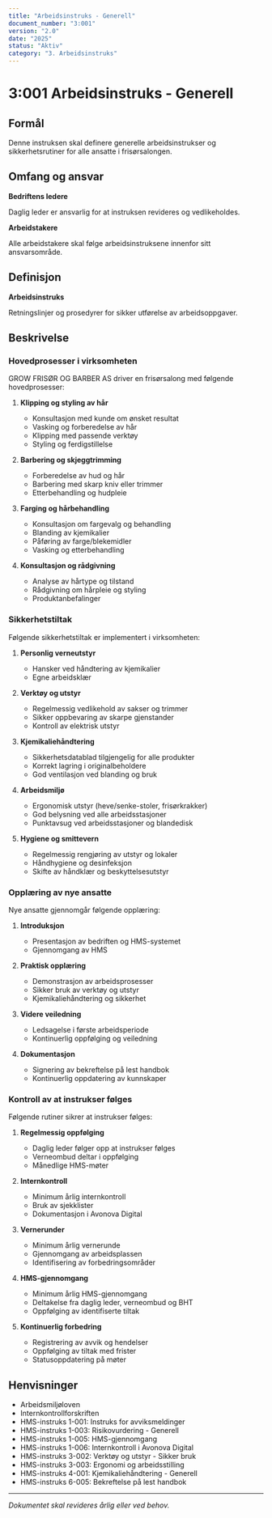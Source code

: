 ```yaml
---
title: "Arbeidsinstruks - Generell"
document_number: "3:001"
version: "2.0"
date: "2025"
status: "Aktiv"
category: "3. Arbeidsinstruks"
---
```


# 3:001 Arbeidsinstruks - Generell

## Formål

Denne instruksen skal definere generelle arbeidsinstrukser og sikkerhetsrutiner for alle ansatte i frisørsalongen.

## Omfang og ansvar

**Bedriftens ledere**

Daglig leder er ansvarlig for at instruksen revideres og vedlikeholdes.

**Arbeidstakere**

Alle arbeidstakere skal følge arbeidsinstruksene innenfor sitt ansvarsområde.

## Definisjon

**Arbeidsinstruks**

Retningslinjer og prosedyrer for sikker utførelse av arbeidsoppgaver.

## Beskrivelse

### Hovedprosesser i virksomheten

GROW FRISØR OG BARBER AS driver en frisørsalong med følgende hovedprosesser:

1. **Klipping og styling av hår**
   - Konsultasjon med kunde om ønsket resultat
   - Vasking og forberedelse av hår
   - Klipping med passende verktøy
   - Styling og ferdigstillelse

2. **Barbering og skjeggtrimming**
   - Forberedelse av hud og hår
   - Barbering med skarp kniv eller trimmer
   - Etterbehandling og hudpleie

3. **Farging og hårbehandling**
   - Konsultasjon om fargevalg og behandling
   - Blanding av kjemikalier
   - Påføring av farge/blekemidler
   - Vasking og etterbehandling

4. **Konsultasjon og rådgivning**
   - Analyse av hårtype og tilstand
   - Rådgivning om hårpleie og styling
   - Produktanbefalinger

### Sikkerhetstiltak

Følgende sikkerhetstiltak er implementert i virksomheten:

1. **Personlig verneutstyr**
   - Hansker ved håndtering av kjemikalier
   - Egne arbeidsklær

2. **Verktøy og utstyr**
   - Regelmessig vedlikehold av sakser og trimmer
   - Sikker oppbevaring av skarpe gjenstander
   - Kontroll av elektrisk utstyr

3. **Kjemikaliehåndtering**
   - Sikkerhetsdatablad tilgjengelig for alle produkter
   - Korrekt lagring i originalbeholdere
   - God ventilasjon ved blanding og bruk

4. **Arbeidsmiljø**
   - Ergonomisk utstyr (heve/senke-stoler, frisørkrakker)
   - God belysning ved alle arbeidsstasjoner
   - Punktavsug ved arbeidsstasjoner og blandedisk

5. **Hygiene og smittevern**
   - Regelmessig rengjøring av utstyr og lokaler
   - Håndhygiene og desinfeksjon
   - Skifte av håndklær og beskyttelsesutstyr

### Opplæring av nye ansatte

Nye ansatte gjennomgår følgende opplæring:

1. **Introduksjon**
   - Presentasjon av bedriften og HMS-systemet
   - Gjennomgang av HMS

2. **Praktisk opplæring**
   - Demonstrasjon av arbeidsprosesser
   - Sikker bruk av verktøy og utstyr
   - Kjemikaliehåndtering og sikkerhet

3. **Videre veiledning**
   - Ledsagelse i første arbeidsperiode
   - Kontinuerlig oppfølging og veiledning

4. **Dokumentasjon**
   - Signering av bekreftelse på lest handbok
   - Kontinuerlig oppdatering av kunnskaper

### Kontroll av at instrukser følges

Følgende rutiner sikrer at instrukser følges:

1. **Regelmessig oppfølging**
   - Daglig leder følger opp at instrukser følges
   - Verneombud deltar i oppfølging
   - Månedlige HMS-møter

2. **Internkontroll**
   - Minimum årlig internkontroll
   - Bruk av sjekklister
   - Dokumentasjon i Avonova Digital

3. **Vernerunder**
   - Minimum årlig vernerunde
   - Gjennomgang av arbeidsplassen
   - Identifisering av forbedringsområder

4. **HMS-gjennomgang**
   - Minimum årlig HMS-gjennomgang
   - Deltakelse fra daglig leder, verneombud og BHT
   - Oppfølging av identifiserte tiltak

5. **Kontinuerlig forbedring**
   - Registrering av avvik og hendelser
   - Oppfølging av tiltak med frister
   - Statusoppdatering på møter

## Henvisninger

- Arbeidsmiljøloven
- Internkontrollforskriften
- HMS-instruks 1-001: Instruks for avviksmeldinger
- HMS-instruks 1-003: Risikovurdering - Generell
- HMS-instruks 1-005: HMS-gjennomgang
- HMS-instruks 1-006: Internkontroll i Avonova Digital
- HMS-instruks 3-002: Verktøy og utstyr - Sikker bruk
- HMS-instruks 3-003: Ergonomi og arbeidsstilling
- HMS-instruks 4-001: Kjemikaliehåndtering - Generell
- HMS-instruks 6-005: Bekreftelse på lest handbok

---

*Dokumentet skal revideres årlig eller ved behov.*
